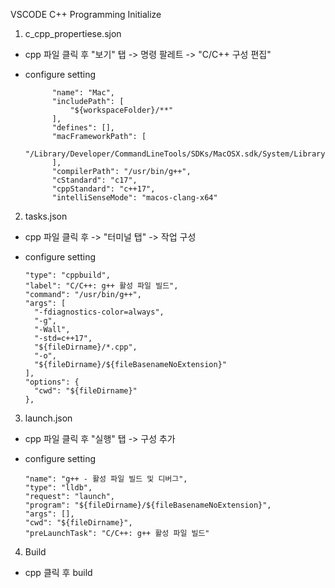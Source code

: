 VSCODE C++ Programming Initialize

1. c_cpp_propertiese.sjon

- cpp 파일 클릭 후 "보기" 탭 -> 명령 팔레트 -> "C/C++ 구성 편집"
- configure setting

            "name": "Mac",
            "includePath": [
                "${workspaceFolder}/**"
            ],
            "defines": [],
            "macFrameworkPath": [
                "/Library/Developer/CommandLineTools/SDKs/MacOSX.sdk/System/Library/Frameworks"
            ],
            "compilerPath": "/usr/bin/g++",
            "cStandard": "c17",
            "cppStandard": "c++17",
            "intelliSenseMode": "macos-clang-x64"

2. tasks.json

- cpp 파일 클릭 후 -> "터미널 탭" -> 작업 구성
- configure setting

      "type": "cppbuild",
      "label": "C/C++: g++ 활성 파일 빌드",
      "command": "/usr/bin/g++",
      "args": [
        "-fdiagnostics-color=always",
        "-g",
        "-Wall",
        "-std=c++17",
        "${fileDirname}/*.cpp",
        "-o",
        "${fileDirname}/${fileBasenameNoExtension}"
      ],
      "options": {
        "cwd": "${fileDirname}"
      },

3. launch.json

- cpp 파일 클릭 후 "실행" 탭 -> 구성 추가
- configure setting

      "name": "g++ - 활성 파일 빌드 및 디버그",
      "type": "lldb",
      "request": "launch",
      "program": "${fileDirname}/${fileBasenameNoExtension}",
      "args": [],
      "cwd": "${fileDirname}",
      "preLaunchTask": "C/C++: g++ 활성 파일 빌드"

4. Build

- cpp 클릭 후 build
